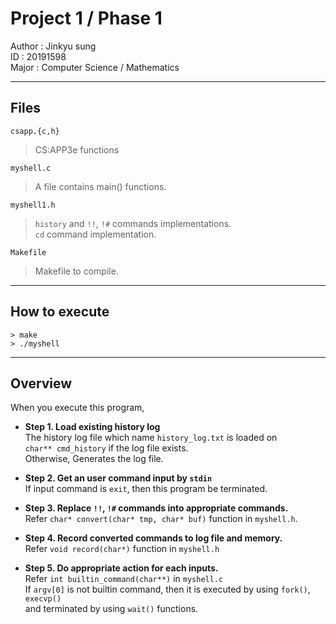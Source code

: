 # Project 1 / Phase 1  
Author : Jinkyu sung  
ID     : 20191598  
Major  : Computer Science / Mathematics  

***
## Files
`csapp.{c,h}`  
> CS:APP3e functions

`myshell.c`  
> A file contains main() functions.

`myshell1.h`  
>`history` and `!!`, `!#` commands implementations.  
> `cd` command implementation.  

`Makefile`  
>Makefile to compile.
---
## How to execute
```shell
> make
> ./myshell
```
---
## Overview  
When you execute this program, 

* __Step 1. Load existing history log__  
The history log file which name `history_log.txt`  is loaded on  
`char** cmd_history`  if the log file exists.  
Otherwise, Generates the log file.


* __Step 2. Get an user command input by `stdin`__  
If input command is `exit`, then this program be terminated.


* __Step 3. Replace `!!`, `!#` commands into appropriate commands.__  
Refer `char* convert(char* tmp, char* buf)` function in `myshell.h`.  


* __Step 4. Record converted commands to log file and memory.__  
Refer `void record(char*)` function in `myshell.h`


* __Step 5. Do appropriate action for each inputs.__  
Refer `int builtin_command(char**)` in `myshell.c`  
If `argv[0]` is not builtin command, then it is executed by using `fork()`, `execvp()`  
and terminated by using `wait()` functions.